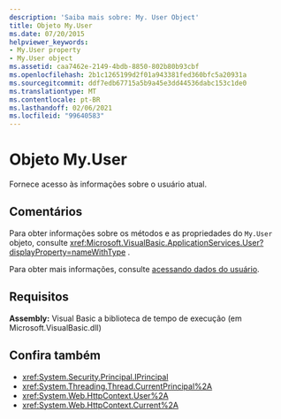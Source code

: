 ```yaml
---
description: 'Saiba mais sobre: My. User Object'
title: Objeto My.User
ms.date: 07/20/2015
helpviewer_keywords:
- My.User property
- My.User object
ms.assetid: caa7462e-2149-4bdb-8850-802b80b93cbf
ms.openlocfilehash: 2b1c1265199d2f01a943381fed360bfc5a20931a
ms.sourcegitcommit: ddf7edb67715a5b9a45e3dd44536dabc153c1de0
ms.translationtype: MT
ms.contentlocale: pt-BR
ms.lasthandoff: 02/06/2021
ms.locfileid: "99640583"
---
```

# <a name="myuser-object"></a>Objeto My.User

Fornece acesso às informações sobre o usuário atual.  
  
## <a name="remarks"></a>Comentários  

 Para obter informações sobre os métodos e as propriedades do `My.User` objeto, consulte <xref:Microsoft.VisualBasic.ApplicationServices.User?displayProperty=nameWithType> .  
  
 Para obter mais informações, consulte [acessando dados do usuário](../../developing-apps/programming/accessing-user-data.md).  
  
## <a name="requirements"></a>Requisitos  

 **Assembly:** Visual Basic a biblioteca de tempo de execução (em Microsoft.VisualBasic.dll)  
  
## <a name="see-also"></a>Confira também

- <xref:System.Security.Principal.IPrincipal>
- <xref:System.Threading.Thread.CurrentPrincipal%2A>
- <xref:System.Web.HttpContext.User%2A>
- <xref:System.Web.HttpContext.Current%2A>
